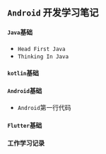 ## `Android` 开发学习笔记

#### `Java`基础

* `Head First Java`
* `Thinking In Java`

#### `kotlin`基础

#### `Android`基础

* `Android`第一行代码

#### `Flutter`基础

#### 工作学习记录